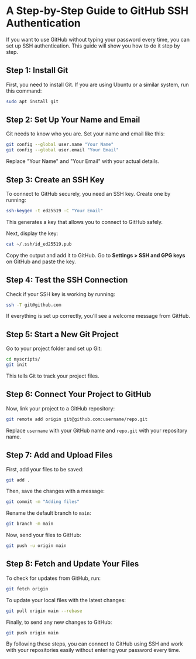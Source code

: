 # A Step-by-Step Guide to GitHub SSH Authentication

If you want to use GitHub without typing your password every time, you can set up SSH authentication. This guide will show you how to do it step by step.

## Step 1: Install Git
First, you need to install Git. If you are using Ubuntu or a similar system, run this command:

```bash
sudo apt install git
```

## Step 2: Set Up Your Name and Email
Git needs to know who you are. Set your name and email like this:

```bash
git config --global user.name "Your Name"
git config --global user.email "Your Email"
```

Replace "Your Name" and "Your Email" with your actual details.

## Step 3: Create an SSH Key
To connect to GitHub securely, you need an SSH key. Create one by running:

```bash
ssh-keygen -t ed25519 -C "Your Email"
```

This generates a key that allows you to connect to GitHub safely.

Next, display the key:

```bash
cat ~/.ssh/id_ed25519.pub
```

Copy the output and add it to GitHub. Go to **Settings > SSH and GPG keys** on GitHub and paste the key.

## Step 4: Test the SSH Connection
Check if your SSH key is working by running:

```bash
ssh -T git@github.com
```

If everything is set up correctly, you’ll see a welcome message from GitHub.

## Step 5: Start a New Git Project
Go to your project folder and set up Git:

```bash
cd myscripts/
git init
```

This tells Git to track your project files.

## Step 6: Connect Your Project to GitHub
Now, link your project to a GitHub repository:

```bash
git remote add origin git@github.com:username/repo.git
```

Replace `username` with your GitHub name and `repo.git` with your repository name.

## Step 7: Add and Upload Files
First, add your files to be saved:

```bash
git add .
```

Then, save the changes with a message:

```bash
git commit -m "Adding files"
```

Rename the default branch to `main`:

```bash
git branch -m main
```

Now, send your files to GitHub:

```bash
git push -u origin main
```

## Step 8: Fetch and Update Your Files
To check for updates from GitHub, run:

```bash
git fetch origin
```

To update your local files with the latest changes:

```bash
git pull origin main --rebase
```

Finally, to send any new changes to GitHub:

```bash
git push origin main
```

By following these steps, you can connect to GitHub using SSH and work with your repositories easily without entering your password every time.


